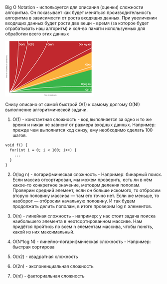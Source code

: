 Big O Notation - используется для описания (оценки) сложности алгоритма. Он показывает как будет меняться производительность алгоритма в зависимости от роста входящих данных. При увеличении входящих данных будет рости две вещи - время (за которое будет отрабатывать наш алгоритм) и кол-во памяти используемых для обработки всего этих данных

<img src="../../assets/algorithms/On.png" alt="Большая нотация"/>

Снизу описано от самой быстрой O(1) к самому долгому O(N!) выполнение алгоритмической задачи. 

1. O(1) - константная сложность - код выполняется за одно и то же время и никак не зависит от размера входных данных. Например: прежде чем выполнится код снизу, ему необходимо сделать 100 шагов.

```
void f() {
  for(int i = 0; i < 100; i++) {
    ...
  }
}
```

2. O(log n) - логарифмическая сложность - Например: бинарный поиск. Если массив отсортирован, мы можем проверить, есть ли в нём какое-то конкретное значение, методом деления пополам. Проверим средний элемент, если он больше искомого, то отбросим вторую половину массива — там его точно нет. Если же меньше, то наоборот — отбросим начальную половину. И так будем продолжать делить пополам, в итоге проверим log n элементов.

3. O(n) - линейная сложность - например: у нас стоит задача поиска наибольшего элемента в неотсортированном массиве. Нам придётся пройтись по всем n элементам массива, чтобы понять, какой из них максимальный.

4. O(N*log N) -  линейно-логарифмическая сложность -  Например: быстрая сортирова

5. O(n2) - квадратная сложность 

6. O(2n) - экспоненциальная сложность 

7. O(n!) - факториальная сложность